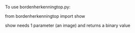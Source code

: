 To use bordenherkenningtop.py:

from bordenherkenningtop import show

show needs 1 parameter (an image) and returns a binary value